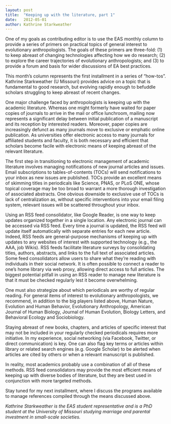 ```yaml
---
layout: post
title:  "Keeping up with the literature, part 1"
date:   2012-05-01
author: Kathrine Starkweather
---
```


One of my goals as contributing editor is to use the EAS monthly column to provide a series of primers on practical topics of general interest to evolutionary anthropologists. The goals of these primers are three-fold: (1) to keep abreast of changing technologies affecting how we do research; (2) to explore the career trajectories of evolutionary anthropologists; and (3) to provide a forum and basis for wider discussions of EA best practices.

This month’s column represents the first installment in a series of “how-tos”. Kathrine Starkweather (U Missouri) provides advice on a topic that is fundamental to good research, but evolving rapidly enough to befuddle scholars struggling to keep abreast of recent changes.

One major challenge faced by anthropologists is keeping up with the academic literature. Whereas one might formerly have waited for paper copies of journals to arrive in the mail or office lunchroom, mailing now represents a significant delay between initial publication of a manuscript and its reception by interested readers. Moreover, paper copies are increasingly defunct as many journals move to exclusive or emphatic online publication. As universities offer electronic access to many journals for affiliated students and faculty, it is both necessary and efficient that scholars become facile with electronic means of keeping abreast of the relevant literature.

The first step in transitioning to electronic management of academic literature involves managing notifications of new journal articles and issues. Email subscriptions to tables-of-contents (TOCs) will send notifications to your inbox as new issues are published. TOCs provide an excellent means of skimming titles in periodicals like Science, PNAS, or PLoS ONE, whose topical coverage may be too broad to warrant a more thorough investigation of associated abstracts. One obvious downside to exclusive use of TOCs is lack of centralization as, without specific interventions into your email filing system, relevant issues will be scattered throughout your inbox.

Using an RSS feed consolidator, like Google Reader, is one way to keep updates organized together in a single location. Any electronic journal can be accessed via RSS feed. Every time a journal is updated, the RSS feed will update itself automatically with separate entries for each new article. Indeed, RSS feeds are general-purpose mechanisms of keeping up with updates to any websites of interest with supported technology (e.g., the AAA, job Wikis). RSS feeds facilitate literature surveys by consolidating titles, authors, abstracts, and links to the full text of associated articles. Some feed consolidators allow users to share what they’re reading with individuals in their social network. It is often possible to connect a reader to one’s home library via web proxy, allowing direct access to full articles. The biggest potential pitfall in using an RSS reader to manage new literature is that it must be checked regularly lest it become overwhelming.

One must also strategize about which periodicals are worthy of regular reading. For general items of interest to evolutionary anthropologists, we recommend, in addition to the big players listed above, Human Nature, Evolution and Human Behavior, Evolutionary Anthropology, American Journal of Human Biology, Journal of Human Evolution, Biology Letters, and Behavioral Ecology and Sociobiology.

Staying abreast of new books, chapters, and articles of specific interest that may not be included in your regularly checked periodicals requires more initiative. In my experience, social networking (via Facebook, Twitter, or direct communication) is key. One can also flag key terms or articles within library or related search engines (e.g. Google Scholar) to be alerted when articles are cited by others or when a relevant manuscript is published.

In reality, most academics probably use a combination of all of these methods. RSS feed consolidators may provide the most efficient means of keeping up with diverse bodies of literature, but they are best used in conjunction with more targeted methods.

Stay tuned for my next installment, where I discuss the programs available to manage references compiled through the means discussed above.

*Kathrine Starkweather is the EAS student representative and is a PhD student at the University of Missouri studying marriage and parental investment in small-scale societies.*
